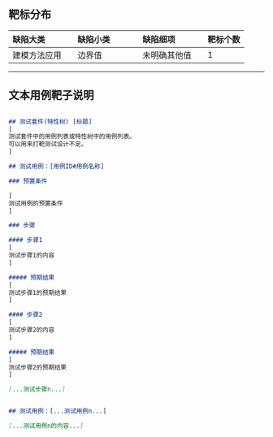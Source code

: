## 靶标分布

| 缺陷大类&emsp;&emsp;&emsp; | 缺陷小类&emsp;&emsp;&emsp; | 缺陷细项&emsp;&emsp;&emsp; | 靶标个数 |
| -------- | -------- | ------------ | -------- |
| 建模方法应用    | 边界值   | 未明确其他值  | 1        |



---

## 文本用例靶子说明

```markdown

## 测试套件(特性树) [标题]
[
测试套件中的用例列表或特性树中的用例列表。
可以用来打靶测试设计不足。
]

## 测试用例：[用例ID#用例名称]

### 预置条件

[
测试用例的预置条件
]

### 步骤

#### 步骤1
[
测试步骤1的内容
]

##### 预期结果
[
测试步骤1的预期结果
]

#### 步骤2
[
测试步骤2的内容
]

##### 预期结果
[
测试步骤2的预期结果
]

[...测试步骤n...]


## 测试用例：[...测试用例n...]

[...测试用例n的内容...]

```
